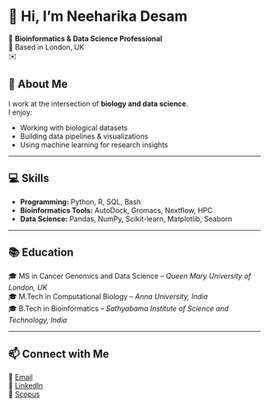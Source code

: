 # 👋 Hi, I’m Neeharika Desam

🌱 **Bioinformatics & Data Science Professional**  
📍 Based in London, UK  
✉️
## 🌟 About Me
I work at the intersection of **biology and data science**.  
I enjoy:
- Working with biological datasets  
- Building data pipelines & visualizations  
- Using machine learning for research insights  

---
## 💻 Skills
- **Programming:** Python, R, SQL, Bash  
- **Bioinformatics Tools:** AutoDock, Gromacs, Nextflow, HPC  
- **Data Science:** Pandas, NumPy, Scikit-learn, Matplotlib, Seaborn  

---
## 📚 Education
🎓 MS in Cancer Genomics and Data Science – *Queen Mary University of London, UK*  
🎓 M.Tech in Computational Biology – *Anna University, India*  
🎓 B.Tech in Bioinformatics – *Sathyabama Institute of Science and Technology, India*

---

## 📫 Connect with Me
💌 [Email](mailto:neeharikadesam@gmail.com)  
🔗 [LinkedIn](https://uk.linkedin.com/in/neeharika-desam)  
🔗 [Scopus](https://www.scopus.com/authid/detail.uri?authorId=57211598816)


<!---
neeharika-6/neeharika-6 is a ✨ special ✨ repository because its `README.md` (this file) appears on your GitHub profile.
You can click the Preview link to take a look at your changes.
--->
